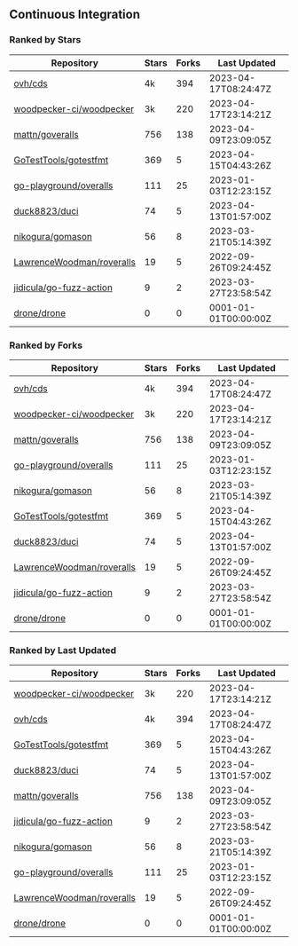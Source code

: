 ## Continuous Integration

### Ranked by Stars

| Repository | Stars | Forks | Last Updated |
|------------|-------|-------|--------------|
| [ovh/cds](https://github.com/ovh/cds) | 4k | 394 | 2023-04-17T08:24:47Z |
| [woodpecker-ci/woodpecker](https://github.com/woodpecker-ci/woodpecker) | 3k | 220 | 2023-04-17T23:14:21Z |
| [mattn/goveralls](https://github.com/mattn/goveralls) | 756 | 138 | 2023-04-09T23:09:05Z |
| [GoTestTools/gotestfmt](https://github.com/GoTestTools/gotestfmt) | 369 | 5 | 2023-04-15T04:43:26Z |
| [go-playground/overalls](https://github.com/go-playground/overalls) | 111 | 25 | 2023-01-03T12:23:15Z |
| [duck8823/duci](https://github.com/duck8823/duci) | 74 | 5 | 2023-04-13T01:57:00Z |
| [nikogura/gomason](https://github.com/nikogura/gomason) | 56 | 8 | 2023-03-21T05:14:39Z |
| [LawrenceWoodman/roveralls](https://github.com/LawrenceWoodman/roveralls) | 19 | 5 | 2022-09-26T09:24:45Z |
| [jidicula/go-fuzz-action](https://github.com/jidicula/go-fuzz-action) | 9 | 2 | 2023-03-27T23:58:54Z |
| [drone/drone](https://github.com/drone/drone) | 0 | 0 | 0001-01-01T00:00:00Z |

### Ranked by Forks

| Repository | Stars | Forks | Last Updated |
|------------|-------|-------|--------------|
| [ovh/cds](https://github.com/ovh/cds) | 4k | 394 | 2023-04-17T08:24:47Z |
| [woodpecker-ci/woodpecker](https://github.com/woodpecker-ci/woodpecker) | 3k | 220 | 2023-04-17T23:14:21Z |
| [mattn/goveralls](https://github.com/mattn/goveralls) | 756 | 138 | 2023-04-09T23:09:05Z |
| [go-playground/overalls](https://github.com/go-playground/overalls) | 111 | 25 | 2023-01-03T12:23:15Z |
| [nikogura/gomason](https://github.com/nikogura/gomason) | 56 | 8 | 2023-03-21T05:14:39Z |
| [GoTestTools/gotestfmt](https://github.com/GoTestTools/gotestfmt) | 369 | 5 | 2023-04-15T04:43:26Z |
| [duck8823/duci](https://github.com/duck8823/duci) | 74 | 5 | 2023-04-13T01:57:00Z |
| [LawrenceWoodman/roveralls](https://github.com/LawrenceWoodman/roveralls) | 19 | 5 | 2022-09-26T09:24:45Z |
| [jidicula/go-fuzz-action](https://github.com/jidicula/go-fuzz-action) | 9 | 2 | 2023-03-27T23:58:54Z |
| [drone/drone](https://github.com/drone/drone) | 0 | 0 | 0001-01-01T00:00:00Z |

### Ranked by Last Updated

| Repository | Stars | Forks | Last Updated |
|------------|-------|-------|--------------|
| [woodpecker-ci/woodpecker](https://github.com/woodpecker-ci/woodpecker) | 3k | 220 | 2023-04-17T23:14:21Z |
| [ovh/cds](https://github.com/ovh/cds) | 4k | 394 | 2023-04-17T08:24:47Z |
| [GoTestTools/gotestfmt](https://github.com/GoTestTools/gotestfmt) | 369 | 5 | 2023-04-15T04:43:26Z |
| [duck8823/duci](https://github.com/duck8823/duci) | 74 | 5 | 2023-04-13T01:57:00Z |
| [mattn/goveralls](https://github.com/mattn/goveralls) | 756 | 138 | 2023-04-09T23:09:05Z |
| [jidicula/go-fuzz-action](https://github.com/jidicula/go-fuzz-action) | 9 | 2 | 2023-03-27T23:58:54Z |
| [nikogura/gomason](https://github.com/nikogura/gomason) | 56 | 8 | 2023-03-21T05:14:39Z |
| [go-playground/overalls](https://github.com/go-playground/overalls) | 111 | 25 | 2023-01-03T12:23:15Z |
| [LawrenceWoodman/roveralls](https://github.com/LawrenceWoodman/roveralls) | 19 | 5 | 2022-09-26T09:24:45Z |
| [drone/drone](https://github.com/drone/drone) | 0 | 0 | 0001-01-01T00:00:00Z |

